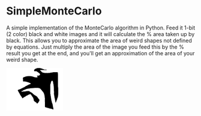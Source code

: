 # SimpleMonteCarlo
A simple implementation of the MonteCarlo algorithm in Python. Feed it 1-bit (2 color) black and white images and it will calculate the % area taken up by black. This allows you to approximate the area of weird shapes not defined by equations. Just multiply the area of the image you feed this by the % result you get at the end, and you'll get an approximation of the area of your weird shape.

<img src="https://raw.githubusercontent.com/AbstractMonkey/SimpleMonteCarlo/master/test.png" width="30%" height="30%"/> 
